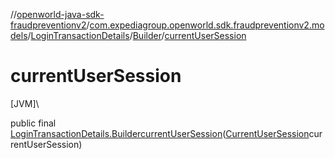 //[openworld-java-sdk-fraudpreventionv2](../../../../index.md)/[com.expediagroup.openworld.sdk.fraudpreventionv2.models](../../index.md)/[LoginTransactionDetails](../index.md)/[Builder](index.md)/[currentUserSession](current-user-session.md)

# currentUserSession

[JVM]\

public final [LoginTransactionDetails.Builder](index.md)[currentUserSession](current-user-session.md)([CurrentUserSession](../../-current-user-session/index.md)currentUserSession)
